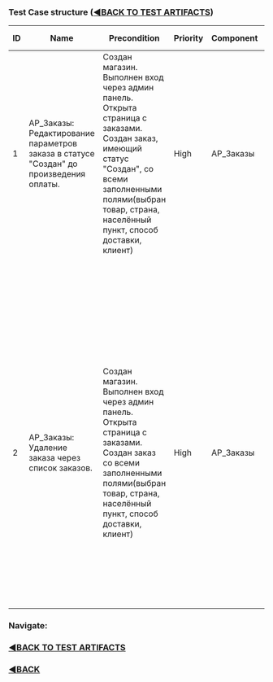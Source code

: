### Test Case structure ([:arrow_backward:BACK TO TEST ARTIFACTS](https://github.com/c1plak/Vadims_Course_group27/tree/main/TestArtifacts))

| **ID** 	| **Name** 	| **Precondition** 	| **Priority** 	| **Component** 	| **Labels** 	| **Steps** 	| **Test Data** 	| **Expected Result** 	|  	|
|---	|---	|---	|---	|---	|---	|---	|---	|---	|---	|
| 1 	| AP_Заказы: Редактирование параметров заказа в статусе "Создан" до произведения оплаты. 	| Создан магазин. Выполнен вход через админ панель. Открыта страница с заказами. Создан заказ, имеющий статус "Создан", со всеми заполненными полями(выбран товар, страна, населённый пункт, способ доставки, клиент) 	| High 	| AP_Заказы 	| Smoke 	| 1. Развернуть Kebab-menu напротив соответсвующего заказа. 	|  	| 1. Разворачивается меню с пунктами "Редактировать", "Удалить". 	|  	|
|  	|  	|  	|  	|  	|  	| 2. Выбрать пункт "Редактировать" 	|  	| 2. Открывается окно заказа с описанием параметров(товар, страна, населённый пункт, способ доставки, клиент) заказа доступных для редактирования. 	|  	|
|  	|  	|  	|  	|  	|  	|  	|  	|  	|  	|
| 2 	| AP_Заказы: Удаление заказа через список заказов. 	| Создан магазин. Выполнен вход через админ панель. Открыта страница с заказами. Создан заказ со всеми заполненными полями(выбран товар, страна, населённый пункт, способ доставки, клиент) 	| High 	| AP_Заказы 	| Smoke 	| 1. Развернуть Kebab-menu напротив соответсвующего заказа. 	|  	| 1. Разворачивается меню с пунктами "Редактировать", "Удалить" 	|  	|
|  	|  	|  	|  	|  	|  	| 2. Выбрать пункт "Удалить". 	|  	| 2. Поялвяется предупреждающее оповещение об удалении. 	|  	|
|  	|  	|  	|  	|  	|  	| 3. Подтвердить удаление. 	|  	| 3. Запись успешно удалена. 	|  	|

### Navigate:

### [:arrow_backward:BACK TO TEST ARTIFACTS](https://github.com/c1plak/Vadims_Course_group27/tree/main/TestArtifacts)

### [:arrow_backward:BACK](https://github.com/c1plak/Vadims_Course_group27)
